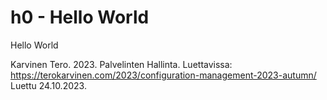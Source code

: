 # h0 - Hello World

Hello World

Karvinen Tero. 2023. Palvelinten Hallinta. Luettavissa: https://terokarvinen.com/2023/configuration-management-2023-autumn/
Luettu 24.10.2023.
